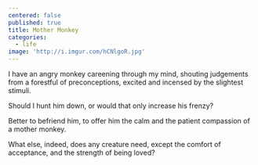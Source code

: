```yaml
---
centered: false
published: true
title: Mother Monkey
categories:
  - life
image: 'http://i.imgur.com/hCNlgoR.jpg'
---
```

I have an angry monkey
careening through my mind,
shouting judgements
from a forestful 
of preconceptions,
excited and incensed
by the slightest stimuli.

Should I hunt him down,
or would that only increase
his frenzy?

Better to befriend him,
to offer him the calm
and the patient compassion
of a mother monkey.

What else, indeed, 
does any creature need,
except the comfort of acceptance,
and the strength of being loved?
